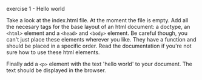 exercise 1 - Hello world

Take a look at the index.html file. At the moment the file is empty. Add all the necesary tags for the base layout of an html document: a doctype, an `<html>` element and a `<head>` and `<body>` element. Be careful though, you can't just place these elements wherever you like. They have a function and should be placed in a specific order.
Read the documentation if you're not sure how to use these html elements.

Finally add a `<p>` element with the text 'hello world' to your document. The text should be displayed in the browser.

